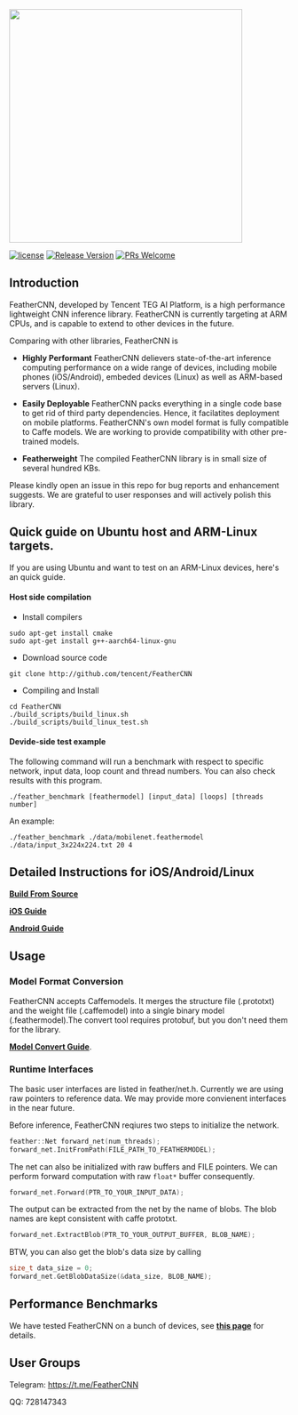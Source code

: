 <img width="420"  src="https://github.com/Tencent/FeatherCNN/wiki/Images/logo.png"/>

[![license](http://img.shields.io/badge/license-BSD3-blue.svg?style=flat)](https://github.com/Tencent/FeatherCNN/blob/master/LICENSE)
[![Release Version](https://img.shields.io/badge/release-0.1.0-red.svg)](https://github.com/Tencent/FeatherCNN/releases)
[![PRs Welcome](https://img.shields.io/badge/PRs-welcome-brightgreen.svg)](https://github.com/Tencent/FeatherCNN/pulls)

## Introduction

FeatherCNN, developed by Tencent TEG AI Platform, is a high performance lightweight CNN inference library. FeatherCNN is currently targeting at ARM CPUs, and is capable to extend to other devices in the future.

Comparing with other libraries, FeatherCNN is 

- **Highly Performant** FeatherCNN delievers state-of-the-art inference computing performance on a wide range of devices, including mobile phones (iOS/Android), embeded devices (Linux) as well as ARM-based servers (Linux). 

- **Easily Deployable** FeatherCNN packs everything in a single code base to get rid of third party dependencies. Hence, it facilatites deployment on mobile platforms. FeatherCNN's own model format is fully compatible to Caffe models. We are working to provide compatibility with other pre-trained models.

- **Featherweight** The compiled FeatherCNN library is in small size of several hundred KBs. 

Please kindly open an issue in this repo for bug reports and enhancement suggests. We are grateful to user responses and will actively polish this library.

## Quick guide on Ubuntu host and ARM-Linux targets.
If you are using Ubuntu and want to test on an ARM-Linux devices, here's an quick guide.
#### Host side compilation
- Install compilers
```
sudo apt-get install cmake
sudo apt-get install g++-aarch64-linux-gnu
```
- Download source code
```
git clone http://github.com/tencent/FeatherCNN
```
- Compiling and Install 
```
cd FeatherCNN
./build_scripts/build_linux.sh	
./build_scripts/build_linux_test.sh
```

#### Devide-side test example
The following command will run a benchmark with respect to specific network, input data, loop count and thread numbers. 
You can also check results with this program.
```
./feather_benchmark [feathermodel] [input_data] [loops] [threads number]
```
An example:
```
./feather_benchmark ./data/mobilenet.feathermodel ./data/input_3x224x224.txt 20 4	
```

## Detailed Instructions for iOS/Android/Linux

[**Build From Source**](https://github.com/Tencent/FeatherCNN/wikis/Build-From-Source)

[**iOS Guide**](https://github.com/Tencent/FeatherCNN/wikis/iOS-Guide)

[**Android Guide**](https://github.com/Tencent/FeatherCNN/wiki/Android-Guide)

## Usage

### Model Format Conversion

FeatherCNN accepts Caffemodels. It merges the structure file (.prototxt) and the weight file (.caffemodel) into a single binary model (.feathermodel).The convert tool requires protobuf, but you don't need them for the library. 

[**Model Convert Guide**](https://github.com/Tencent/FeatherCNN/wikis/Model-Convert-Guide).

### Runtime Interfaces

The basic user interfaces are listed in feather/net.h. Currently we are using raw pointers to reference data.
We may provide more convienent interfaces in the near future.

Before inference, FeatherCNN reqiures two steps to initialize the network.
```cpp
feather::Net forward_net(num_threads);
forward_net.InitFromPath(FILE_PATH_TO_FEATHERMODEL);
```
The net can also be initialized with raw buffers and FILE pointers.
We can perform forward computation with raw `float*` buffer consequently. 
```cpp
forward_net.Forward(PTR_TO_YOUR_INPUT_DATA);
```
The output can be extracted from the net by the name of blobs. The blob names are kept consistent with caffe prototxt.
```cpp
forward_net.ExtractBlob(PTR_TO_YOUR_OUTPUT_BUFFER, BLOB_NAME);
```
BTW, you can also get the blob's data size by calling
```cpp
size_t data_size = 0;
forward_net.GetBlobDataSize(&data_size, BLOB_NAME);
```

## Performance Benchmarks
We have tested FeatherCNN on a bunch of devices, see [**this page**](https://github.com/Tencent/FeatherCNN/wikis/Benchmarks) for details.

## User Groups

Telegram: https://t.me/FeatherCNN

QQ: 728147343
